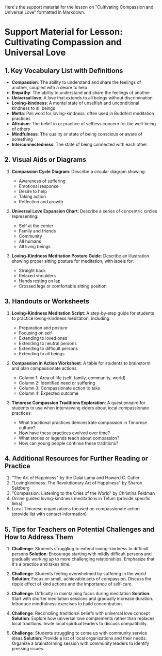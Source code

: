 Here's the support material for the lesson on "Cultivating Compassion and Universal Love" formatted in Markdown:

# Support Material for Lesson: Cultivating Compassion and Universal Love

## 1. Key Vocabulary List with Definitions

- **Compassion**: The ability to understand and share the feelings of another, coupled with a desire to help
- **Empathy**: The ability to understand and share the feelings of another
- **Universal love**: A love that extends to all beings without discrimination
- **Loving-kindness**: A mental state of unselfish and unconditional kindness to all beings
- **Metta**: Pali word for loving-kindness, often used in Buddhist meditation practices
- **Altruism**: The belief in or practice of selfless concern for the well-being of others
- **Mindfulness**: The quality or state of being conscious or aware of something
- **Interconnectedness**: The state of being connected with each other

## 2. Visual Aids or Diagrams

1. **Compassion Cycle Diagram**:
   Describe a circular diagram showing:
   - Awareness of suffering
   - Emotional response
   - Desire to help
   - Taking action
   - Reflection and growth

2. **Universal Love Expansion Chart**:
   Describe a series of concentric circles representing:
   - Self at the center
   - Family and friends
   - Community
   - All humans
   - All living beings

3. **Loving-Kindness Meditation Posture Guide**:
   Describe an illustration showing proper sitting posture for meditation, with labels for:
   - Straight back
   - Relaxed shoulders
   - Hands resting on lap
   - Crossed legs or comfortable sitting position

## 3. Handouts or Worksheets

1. **Loving-Kindness Meditation Script**:
   A step-by-step guide for students to practice loving-kindness meditation, including:
   - Preparation and posture
   - Focusing on self
   - Extending to loved ones
   - Extending to neutral persons
   - Extending to difficult persons
   - Extending to all beings

2. **Compassion in Action Worksheet**:
   A table for students to brainstorm and plan compassionate actions:
   - Column 1: Area of life (self, family, community, world)
   - Column 2: Identified need or suffering
   - Column 3: Compassionate action to take
   - Column 4: Expected outcome

3. **Timorese Compassion Traditions Exploration**:
   A questionnaire for students to use when interviewing elders about local compassionate practices:
   - What traditional practices demonstrate compassion in Timorese culture?
   - How have these practices evolved over time?
   - What stories or legends teach about compassion?
   - How can young people continue these traditions?

## 4. Additional Resources for Further Reading or Practice

1. "The Art of Happiness" by the Dalai Lama and Howard C. Cutler
2. "Lovingkindness: The Revolutionary Art of Happiness" by Sharon Salzberg
3. "Compassion: Listening to the Cries of the World" by Christina Feldman
4. Online guided loving-kindness meditations in Tetum (provide specific links)
5. Local Timorese organizations focused on compassionate action (provide list with contact information)

## 5. Tips for Teachers on Potential Challenges and How to Address Them

1. **Challenge**: Students struggling to extend loving-kindness to difficult persons
   **Solution**: Encourage starting with mildly difficult persons and gradually working up to more challenging relationships. Emphasize that it's a practice and takes time.

2. **Challenge**: Students feeling overwhelmed by suffering in the world
   **Solution**: Focus on small, achievable acts of compassion. Discuss the ripple effect of kind actions and the importance of self-care.

3. **Challenge**: Difficulty in maintaining focus during meditation
   **Solution**: Start with shorter meditation sessions and gradually increase duration. Introduce mindfulness exercises to build concentration.

4. **Challenge**: Reconciling traditional beliefs with universal love concept
   **Solution**: Explore how universal love complements rather than replaces local traditions. Invite local spiritual leaders to discuss compatibility.

5. **Challenge**: Students struggling to come up with community service ideas
   **Solution**: Provide a list of local organizations and their needs. Organize a brainstorming session with community leaders to identify pressing issues.